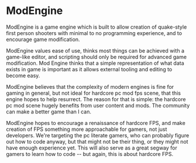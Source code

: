 # ModEngine

ModEngine is a game engine which is built to allow creation of quake-style first person shooters with minimal to no programming experience, and to encourage game modification. 

ModEngine values ease of use, thinks most things can be achieved with a game-like editor, and scripting should only be required for advanced game modification. 
Mod Engine thinks that a simple representation of what data exists in game is important as it allows external tooling and editing to become easy. 

ModEngine believes that the complexity of modern engines is fine for gaming in general, but not ideal for hardcore pc mod fps scene, that this engine hopes to help resurrect.  The reason for that is simple: the hardcore pc mod scene hugely benefits from user content and mods.  The community can make a better game than I can.   

ModEngine hopes to encourage a renaissance of hardcore FPS, and make creation of FPS something more approachable for gamers, not just developers.  We're targeting the pc literate gamers, who can probably figure out how to code anyway, but that might not be their thing, or they might not have enough experience yet.  This will also serve as a great segway for gamers to learn how to code -- but again, this is about hardcore FPS.  

